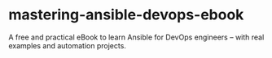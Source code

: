 # mastering-ansible-devops-ebook
A free and practical eBook to learn Ansible for DevOps engineers – with real examples and automation projects.
